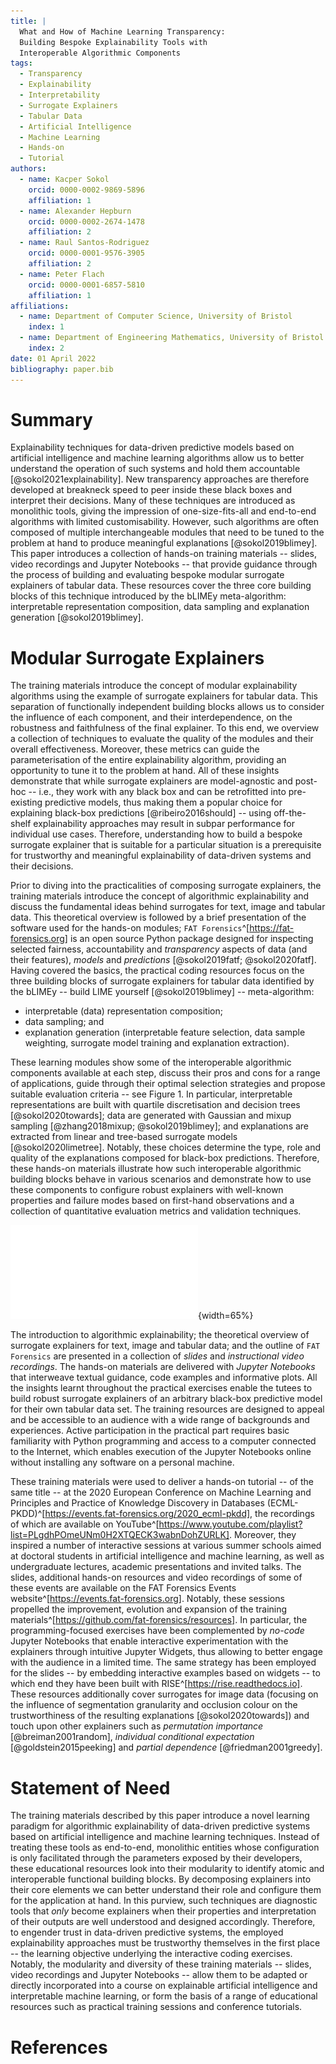 ```yaml
---
title: |
  What and How of Machine Learning Transparency:
  Building Bespoke Explainability Tools with
  Interoperable Algorithmic Components
tags:
  - Transparency
  - Explainability
  - Interpretability
  - Surrogate Explainers
  - Tabular Data
  - Artificial Intelligence
  - Machine Learning
  - Hands-on
  - Tutorial
authors:
  - name: Kacper Sokol
    orcid: 0000-0002-9869-5896
    affiliation: 1
  - name: Alexander Hepburn
    orcid: 0000-0002-2674-1478
    affiliation: 2
  - name: Raul Santos-Rodriguez
    orcid: 0000-0001-9576-3905
    affiliation: 2
  - name: Peter Flach
    orcid: 0000-0001-6857-5810
    affiliation: 1
affiliations:
  - name: Department of Computer Science, University of Bristol
    index: 1
  - name: Department of Engineering Mathematics, University of Bristol
    index: 2
date: 01 April 2022
bibliography: paper.bib
---
```


# Summary #

Explainability techniques for data-driven predictive models based on
artificial intelligence and machine learning algorithms allow us to
better understand the operation of such systems and hold them
accountable [@sokol2021explainability].
New transparency approaches are therefore developed at breakneck speed
to peer inside these black boxes and interpret their decisions.
Many of these techniques are introduced as monolithic tools, giving the
impression of one-size-fits-all and end-to-end algorithms with limited
customisability.
However, such algorithms are often composed of multiple interchangeable
modules that need to be tuned to the problem at hand to produce meaningful
explanations [@sokol2019blimey].
This paper introduces a collection of hands-on training materials --
slides, video recordings and Jupyter Notebooks -- that provide guidance
through the process of building and evaluating bespoke modular surrogate
explainers of tabular data.
These resources cover the three core building blocks of this technique
introduced by the bLIMEy meta-algorithm: interpretable representation
composition, data sampling and explanation generation [@sokol2019blimey].

# Modular Surrogate Explainers #

The training materials introduce the concept of modular explainability
algorithms using the example of surrogate explainers for tabular data.
This separation of functionally independent building blocks allows us to
consider the influence of each component, and their interdependence, on the
robustness and faithfulness of the final explainer.
To this end, we overview a collection of techniques to evaluate the quality
of the modules and their overall effectiveness.
Moreover, these metrics can guide the parameterisation of the entire
explainability algorithm, providing an opportunity to tune it to the problem
at hand.
All of these insights demonstrate that while surrogate explainers are
model-agnostic and post-hoc -- i.e., they work with any black box and
can be retrofitted into pre-existing predictive models, thus making them a
popular choice for explaining black-box predictions [@ribeiro2016should] --
using off-the-shelf explainability approaches may result in subpar
performance for individual use cases.
Therefore, understanding how to build a bespoke surrogate explainer
that is suitable for a particular situation is a prerequisite for
trustworthy and meaningful explainability of data-driven systems
and their decisions.

Prior to diving into the practicalities of composing surrogate explainers,
the training materials introduce the concept of algorithmic explainability
and discuss the fundamental ideas behind surrogates for text,
image and tabular data.
This theoretical overview is followed by a brief presentation of the software
used for the hands-on modules;
`FAT Forensics`^[https://fat-forensics.org] is an open source Python package
designed for inspecting selected fairness, accountability and *transparency*
aspects of data (and their features), *models* and *predictions*
[@sokol2019fatf; @sokol2020fatf].
Having covered the basics, the practical coding resources focus on the three
building blocks of surrogate explainers for tabular data identified by the
bLIMEy -- build LIME yourself [@sokol2019blimey] -- meta-algorithm:

* interpretable (data) representation composition;
* data sampling; and
* explanation generation (interpretable feature selection,
  data sample weighting, surrogate model training and explanation extraction).

These learning modules show some of the interoperable algorithmic components
available at each step, discuss their pros and cons for a range of applications,
guide through their optimal selection strategies and propose suitable
evaluation criteria -- see Figure 1.
In particular, interpretable representations are built with
quartile discretisation and decision trees [@sokol2020towards];
data are generated with Gaussian and mixup sampling
[@zhang2018mixup; @sokol2019blimey]; and
explanations are extracted from linear and tree-based
surrogate models [@sokol2020limetree].
Notably, these choices determine the type, role and quality of the
explanations composed for black-box predictions.
Therefore, these hands-on materials illustrate how such interoperable
algorithmic building blocks behave in various scenarios and demonstrate
how to use these components to configure robust explainers with well-known
properties and failure modes based on first-hand observations and a
collection of quantitative evaluation metrics and validation techniques.

![Modularity of surrogate explainers, listing components specific to tabular data.](modular_surrogates.pdf){width=65%}

The introduction to algorithmic explainability; the theoretical overview of
surrogate explainers for text, image and tabular data; and the outline of
`FAT Forensics` are presented in a collection of *slides* and
*instructional video recordings*.
The hands-on materials are delivered with *Jupyter Notebooks* that interweave
textual guidance, code examples and informative plots.
All the insights learnt throughout the practical exercises enable the tutees to
build robust surrogate explainers of an arbitrary black-box predictive model
for their own tabular data set.
The training resources are designed to appeal and be accessible to an audience
with a wide range of backgrounds and experiences.
Active participation in the practical part requires basic familiarity with
Python programming and access to a computer connected to the Internet, which
enables execution of the Jupyter Notebooks online without installing any
software on a personal machine.

These training materials were used to deliver a hands-on tutorial -- of
the same title -- at the 2020 European Conference on Machine Learning and
Principles and Practice of Knowledge Discovery in Databases
(ECML-PKDD)^[https://events.fat-forensics.org/2020_ecml-pkdd],
the recordings of which are available on
YouTube^[https://www.youtube.com/playlist?list=PLgdhPOmeUNm0H2XTQECK3wabnDohZURLK].
Moreover, they inspired a number of interactive sessions at various
summer schools aimed at doctoral students in artificial intelligence and
machine learning, as well as undergraduate lectures, academic
presentations and invited talks.
The slides, additional hands-on resources and video recordings of some of
these events are available on the FAT Forensics Events
website^[https://events.fat-forensics.org].
Notably, these sessions propelled the improvement, evolution and expansion of
the training materials^[https://github.com/fat-forensics/resources].
In particular, the programming-focused exercises have been complemented by
*no-code* Jupyter Notebooks that enable interactive experimentation with
the explainers through intuitive Jupyter Widgets, thus allowing to better
engage with the audience in a limited time.
The same strategy has been employed for the slides -- by embedding interactive
examples based on widgets -- to which end they have been
built with RISE^[https://rise.readthedocs.io].
These resources additionally cover surrogates for image data
(focusing on the influence of segmentation granularity and occlusion colour
on the trustworthiness of the resulting explanations [@sokol2020towards]) and
touch upon other explainers such as
*permutation importance* [@breiman2001random],
*individual conditional expectation* [@goldstein2015peeking] and
*partial dependence* [@friedman2001greedy].

# Statement of Need #

The training materials described by this paper introduce a novel learning
paradigm for algorithmic explainability of data-driven predictive systems
based on artificial intelligence and machine learning techniques.
Instead of treating these tools as end-to-end, monolithic entities whose
configuration is only facilitated through the parameters exposed by
their developers, these educational resources look into their modularity to
identify atomic and interoperable functional building blocks.
By decomposing explainers into their core elements we can better understand
their role and configure them for the application at hand.
In this purview, such techniques are diagnostic tools that *only* become
explainers when their properties and interpretation of their outputs
are well understood and designed accordingly.
Therefore, to engender trust in data-driven predictive systems, the employed
explainability approaches must be trustworthy themselves in
the first place -- the learning objective underlying the interactive
coding exercises.
Notably, the modularity and diversity of these training materials -- slides,
video recordings and Jupyter Notebooks -- allow them to be adapted or
directly incorporated into a course on explainable artificial intelligence
and interpretable machine learning, or form the basis of a range of
educational resources such as practical training sessions and conference
tutorials.

# References #
